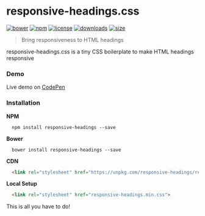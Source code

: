 # responsive-headings.css
[![bower](https://img.shields.io/bower/v/responsive-headings.svg?maxAge=3600)](http://bower.herokuapp.com/packages/responsive-headings)
[![npm](https://img.shields.io/npm/v/responsive-headings.svg?maxAge=3600)](https://npmjs.com/package/responsive-headings)
[![license](https://img.shields.io/npm/l/responsive-headings.svg?maxAge=3600)](https://opensource.org/licenses/MIT)
[![downloads](https://img.shields.io/npm/dt/responsive-headings.svg?maxAge=3600)](https://github.com/adrielcafe/responsive-headings.css/releases)
[![size](https://img.shields.io/badge/size-~600b-brightgreen.svg)](https://github.com/adrielcafe/responsive-headings.css/blob/master/responsive-headings.min.css)

> Bring responsiveness to HTML headings

responsive-headings.css is a tiny CSS boilerplate to make HTML headings responsive

### Demo
Live demo on [CodePen](http://codepen.io/adrielcafe/full/GqJxdr/)

### Installation

**NPM**
```
  npm install responsive-headings --save
```

**Bower**
```
  bower install responsive-headings --save
```

**CDN**
```html
  <link rel="stylesheet" href="https://unpkg.com/responsive-headings/responsive-headings.min.css">
```

**Local Setup**
```html
  <link rel="stylesheet" href="responsive-headings.min.css">
```

This is all you have to do!
